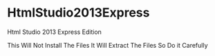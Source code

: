 HtmlStudio2013Express
=====================

Html Studio 2013 Express Edition

This Will Not Install The Files 
It Will Extract The Files So Do it Carefully
